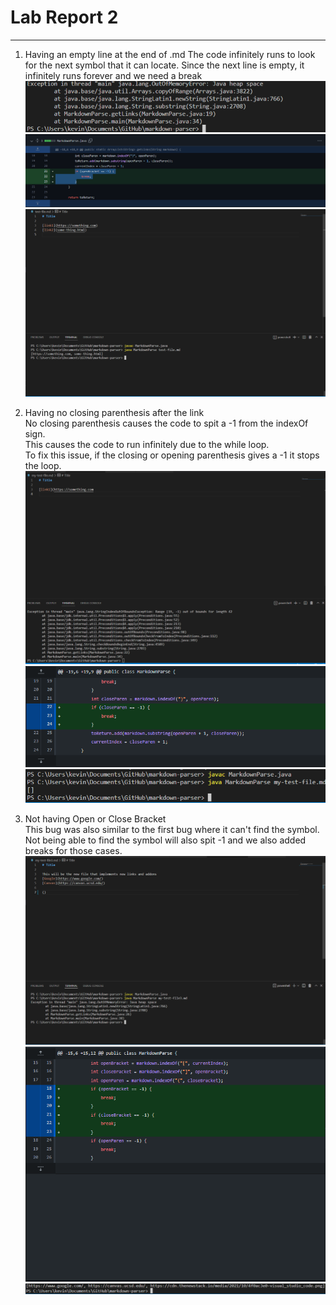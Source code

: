 # Lab Report 2 
---
1) Having an empty line at the end of .md 
   The code infinitely runs to look for the next symbol that it can locate.
   Since the next line is empty, it infinitely runs forever and we need a break 
   <img src='Fixing Bugs/Bug 1.PNG' title='Bug 1.PNG' width='' alt='Bug 1.PNG' />  
   <img src='Fixing Bugs/FixedBug 1.PNG' title='FixedBug - 1.PNG' width='' alt='FixedBug - 1.PNG' />  
   <img src='Fixing Bugs/Result 1.PNG' title='Result 1.PNG' width='' alt='Result 1.PNG' />  
   
2) Having no closing parenthesis after the link  
   No closing parenthesis causes the code to spit a -1 from the indexOf sign.  
   This causes the code to run infinitely due to the while loop.  
   To fix this issue, if the closing or opening parenthesis gives a -1 it stops the loop.  
   <img src='Fixing Bugs/Bug 2.PNG' title='Bug 2.PNG' width='' alt='Bug 2.PNG' />  
   <img src='Fixing Bugs/FixedBug - 2.PNG' title='FixedBug - 2.PNG' width='' alt='FixedBug - 2.PNG' />  
   <img src='Fixing Bugs/Result 2.PNG' title='Result 2.PNG' width='' alt='Result 2.PNG' />  
   
3) Not having Open or Close Bracket  
   This bug was also similar to the first bug where it can't find the symbol.  
   Not being able to find the symbol will also spit -1 and we also added breaks for those cases.  
   <img src='Fixing Bugs/Bug 3.PNG' title='Bug 3.PNG' width='' alt='Bug 3.PNG' />  
   <img src='Fixing Bugs/FixedBug - 3.PNG' title='FixedBug - 3.PNG' width='' alt='FixedBug - 3.PNG' />  
   <img src='Fixing Bugs/Result 3.PNG' title='Result 3.PNG' width='' alt='Result 3.PNG' />  
